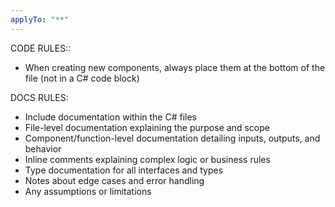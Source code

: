 ```yaml
---
applyTo: "**"
---
```


CODE RULES:: 

- When creating new components, always place them at the bottom of the file (not in a C# code block)

DOCS RULES:

- Include documentation within the C# files
- File-level documentation explaining the purpose and scope
- Component/function-level documentation detailing inputs, outputs, and behavior
- Inline comments explaining complex logic or business rules
- Type documentation for all interfaces and types
- Notes about edge cases and error handling
- Any assumptions or limitations